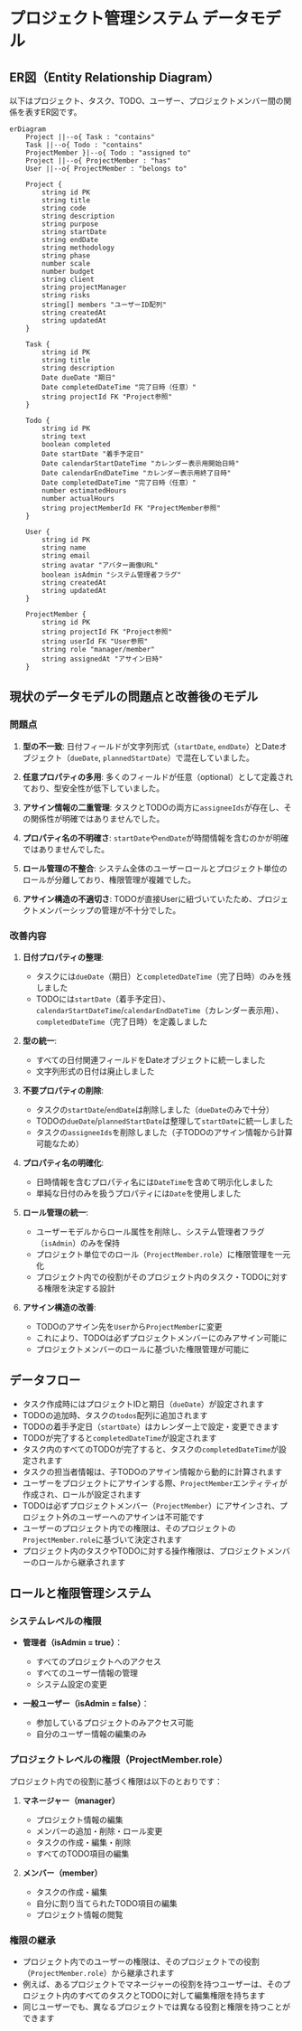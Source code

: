 # プロジェクト管理システム データモデル

## ER図（Entity Relationship Diagram）

以下はプロジェクト、タスク、TODO、ユーザー、プロジェクトメンバー間の関係を表すER図です。

```mermaid
erDiagram
    Project ||--o{ Task : "contains"
    Task ||--o{ Todo : "contains"
    ProjectMember }|--o{ Todo : "assigned to"
    Project ||--o{ ProjectMember : "has"
    User ||--o{ ProjectMember : "belongs to"

    Project {
        string id PK
        string title
        string code
        string description
        string purpose
        string startDate
        string endDate
        string methodology
        string phase
        number scale
        number budget
        string client
        string projectManager
        string risks
        string[] members "ユーザーID配列"
        string createdAt
        string updatedAt
    }

    Task {
        string id PK
        string title
        string description
        Date dueDate "期日"
        Date completedDateTime "完了日時（任意）"
        string projectId FK "Project参照"
    }

    Todo {
        string id PK
        string text
        boolean completed
        Date startDate "着手予定日"
        Date calendarStartDateTime "カレンダー表示用開始日時"
        Date calendarEndDateTime "カレンダー表示用終了日時"
        Date completedDateTime "完了日時（任意）"
        number estimatedHours
        number actualHours
        string projectMemberId FK "ProjectMember参照"
    }

    User {
        string id PK
        string name
        string email
        string avatar "アバター画像URL"
        boolean isAdmin "システム管理者フラグ"
        string createdAt
        string updatedAt
    }
    
    ProjectMember {
        string id PK
        string projectId FK "Project参照"
        string userId FK "User参照"
        string role "manager/member"
        string assignedAt "アサイン日時"
    }
```

## 現状のデータモデルの問題点と改善後のモデル

### 問題点
1. **型の不一致**: 日付フィールドが文字列形式（`startDate`, `endDate`）とDateオブジェクト（`dueDate`, `plannedStartDate`）で混在していました。

2. **任意プロパティの多用**: 多くのフィールドが任意（optional）として定義されており、型安全性が低下していました。

3. **アサイン情報の二重管理**: タスクとTODOの両方に`assigneeIds`が存在し、その関係性が明確ではありませんでした。

4. **プロパティ名の不明確さ**: `startDate`や`endDate`が時間情報を含むのかが明確ではありませんでした。

5. **ロール管理の不整合**: システム全体のユーザーロールとプロジェクト単位のロールが分離しており、権限管理が複雑でした。

6. **アサイン構造の不適切さ**: TODOが直接Userに紐づいていたため、プロジェクトメンバーシップの管理が不十分でした。

### 改善内容
1. **日付プロパティの整理**: 
   - タスクには`dueDate`（期日）と`completedDateTime`（完了日時）のみを残しました
   - TODOには`startDate`（着手予定日）、`calendarStartDateTime`/`calendarEndDateTime`（カレンダー表示用）、`completedDateTime`（完了日時）を定義しました

2. **型の統一**: 
   - すべての日付関連フィールドをDateオブジェクトに統一しました
   - 文字列形式の日付は廃止しました

3. **不要プロパティの削除**: 
   - タスクの`startDate`/`endDate`は削除しました（`dueDate`のみで十分）
   - TODOの`dueDate`/`plannedStartDate`は整理して`startDate`に統一しました
   - タスクの`assigneeIds`を削除しました（子TODOのアサイン情報から計算可能なため）

4. **プロパティ名の明確化**: 
   - 日時情報を含むプロパティ名には`DateTime`を含めて明示化しました
   - 単純な日付のみを扱うプロパティには`Date`を使用しました

5. **ロール管理の統一**:
   - ユーザーモデルからロール属性を削除し、システム管理者フラグ（`isAdmin`）のみを保持
   - プロジェクト単位でのロール（`ProjectMember.role`）に権限管理を一元化
   - プロジェクト内での役割がそのプロジェクト内のタスク・TODOに対する権限を決定する設計

6. **アサイン構造の改善**:
   - TODOのアサイン先を`User`から`ProjectMember`に変更
   - これにより、TODOは必ずプロジェクトメンバーにのみアサイン可能に
   - プロジェクトメンバーのロールに基づいた権限管理が可能に

## データフロー

- タスク作成時にはプロジェクトIDと期日（`dueDate`）が設定されます
- TODOの追加時、タスクの`todos`配列に追加されます
- TODOの着手予定日（`startDate`）はカレンダー上で設定・変更できます
- TODOが完了すると`completedDateTime`が設定されます
- タスク内のすべてのTODOが完了すると、タスクの`completedDateTime`が設定されます
- タスクの担当者情報は、子TODOのアサイン情報から動的に計算されます
- ユーザーをプロジェクトにアサインする際、`ProjectMember`エンティティが作成され、ロールが設定されます
- TODOは必ずプロジェクトメンバー（`ProjectMember`）にアサインされ、プロジェクト外のユーザーへのアサインは不可能です
- ユーザーのプロジェクト内での権限は、そのプロジェクトの`ProjectMember.role`に基づいて決定されます
- プロジェクト内のタスクやTODOに対する操作権限は、プロジェクトメンバーのロールから継承されます

## ロールと権限管理システム

### システムレベルの権限
- **管理者（isAdmin = true）**：
  - すべてのプロジェクトへのアクセス
  - すべてのユーザー情報の管理
  - システム設定の変更

- **一般ユーザー（isAdmin = false）**：
  - 参加しているプロジェクトのみアクセス可能
  - 自分のユーザー情報の編集のみ

### プロジェクトレベルの権限（ProjectMember.role）
プロジェクト内での役割に基づく権限は以下のとおりです：

1. **マネージャー（manager）**
   - プロジェクト情報の編集
   - メンバーの追加・削除・ロール変更
   - タスクの作成・編集・削除
   - すべてのTODO項目の編集

2. **メンバー（member）**
   - タスクの作成・編集
   - 自分に割り当てられたTODO項目の編集
   - プロジェクト情報の閲覧

### 権限の継承
- プロジェクト内でのユーザーの権限は、そのプロジェクトでの役割（`ProjectMember.role`）から継承されます
- 例えば、あるプロジェクトでマネージャーの役割を持つユーザーは、そのプロジェクト内のすべてのタスクとTODOに対して編集権限を持ちます
- 同じユーザーでも、異なるプロジェクトでは異なる役割と権限を持つことができます 